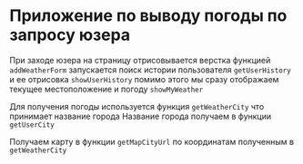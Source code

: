 # Приложение по выводу погоды по запросу юзера

При заходе юзера на страницу отрисовывается верстка функцией `addWeatherForm`
запускается поиск истории пользователя `getUserHistory` и ее отрисовка `showUserHistory`
помимо этого мы сразу отображаем текущее местоположение и погоду `showMyWeather`

Для получения погоды используется функция `getWeatherCity` что принимает название города
Название города получаем в функции `getUserCity`

Получаем карту в функции `getMapCityUrl` по координатам полученным в `getWeatherCity`
